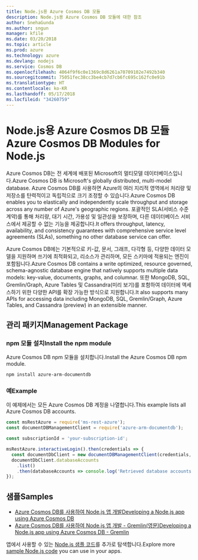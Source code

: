 ```yaml
---
title: Node.js용 Azure Cosmos DB 모듈
description: Node.js용 Azure Cosmos DB 모듈에 대한 참조
author: SnehaGunda
ms.author: sngun
manager: kfile
ms.date: 03/20/2018
ms.topic: article
ms.prod: azure
ms.technology: azure
ms.devlang: nodejs
ms.service: Cosmos DB
ms.openlocfilehash: 4064f9f6c0e1369c8d6261a70709102e7492b340
ms.sourcegitcommit: 75051fec38cc3be4cb7d7cb6fc695c162fc0e91b
ms.translationtype: HT
ms.contentlocale: ko-KR
ms.lasthandoff: 05/17/2018
ms.locfileid: "34260759"
---
```

# <a name="azure-cosmos-db-modules-for-nodejs"></a><span data-ttu-id="995ec-103">Node.js용 Azure Cosmos DB 모듈</span><span class="sxs-lookup"><span data-stu-id="995ec-103">Azure Cosmos DB Modules for Node.js</span></span>

<span data-ttu-id="995ec-104">Azure Cosmos DB는 전 세계에 배포된 Microsoft의 멀티모델 데이터베이스입니다.</span><span class="sxs-lookup"><span data-stu-id="995ec-104">Azure Cosmos DB is Microsoft's globally distributed, multi-model database.</span></span> <span data-ttu-id="995ec-105">Azure Cosmos DB를 사용하면 Azure의 여러 지리적 영역에서 처리량 및 저장소를 탄력적이고 독립적으로 크기 조정할 수 있습니다.</span><span class="sxs-lookup"><span data-stu-id="995ec-105">Azure Cosmos DB enables you to elastically and independently scale throughput and storage across any number of Azure's geographic regions.</span></span> <span data-ttu-id="995ec-106">포괄적인 SLA(서비스 수준 계약)를 통해 처리량, 대기 시간, 가용성 및 일관성을 보장하며, 다른 데이터베이스 서비스에서 제공할 수 없는 기능을 제공합니다.</span><span class="sxs-lookup"><span data-stu-id="995ec-106">It offers throughput, latency, availability, and consistency guarantees with comprehensive service level agreements (SLAs), something no other database service can offer.</span></span>

<span data-ttu-id="995ec-107">Azure Cosmos DB에는 기본적으로 키-값, 문서, 그래프, 다각형 등, 다양한 데이터 모델을 지원하며 쓰기에 최적화되고, 리소스가 관리하며, 모든 스키마에 적용되는 엔진이 포함됩니다.</span><span class="sxs-lookup"><span data-stu-id="995ec-107">Azure Cosmos DB contains a write optimized, resource governed, schema-agnostic database engine that natively supports multiple data models: key-value, documents, graphs, and columnar.</span></span> <span data-ttu-id="995ec-108">또한 MongoDB, SQL, Gremlin/Graph, Azure Tables 및 Cassandra(미리 보기)를 포함하여 데이터에 액세스하기 위한 다양한 API를 확장 가능한 방식으로 지원합니다.</span><span class="sxs-lookup"><span data-stu-id="995ec-108">It also supports many APIs for accessing data including MongoDB, SQL, Gremlin/Graph, Azure Tables, and Cassandra (preview) in an extensible manner.</span></span>

## <a name="management-package"></a><span data-ttu-id="995ec-109">관리 패키지</span><span class="sxs-lookup"><span data-stu-id="995ec-109">Management Package</span></span>

### <a name="install-the-npm-module"></a><span data-ttu-id="995ec-110">npm 모듈 설치</span><span class="sxs-lookup"><span data-stu-id="995ec-110">Install the npm module</span></span> 

<span data-ttu-id="995ec-111">Azure Cosmos DB npm 모듈을 설치합니다.</span><span class="sxs-lookup"><span data-stu-id="995ec-111">Install the Azure Cosmos DB npm module.</span></span>

```bash
npm install azure-arm-documentdb
```

### <a name="example"></a><span data-ttu-id="995ec-112">예</span><span class="sxs-lookup"><span data-stu-id="995ec-112">Example</span></span>

<span data-ttu-id="995ec-113">이 예제에서는 모든 Azure Cosmos DB 계정을 나열합니다.</span><span class="sxs-lookup"><span data-stu-id="995ec-113">This example lists all Azure Cosmos DB accounts.</span></span>

```javascript
const msRestAzure = require('ms-rest-azure');
const documentDBManagementClient = require('azure-arm-documentdb');

const subscriptionId = 'your-subscription-id';

msRestAzure.interactiveLogin().then(credentials => {
  const documentDbClient = new documentDBManagementClient(credentials, subscriptionId);
  documentDbClient.databaseAccounts
    .list()
    .then(databaseAccounts => console.log('Retrieved database accounts: ', databaseAccounts));
});
```

## <a name="samples"></a><span data-ttu-id="995ec-114">샘플</span><span class="sxs-lookup"><span data-stu-id="995ec-114">Samples</span></span>

* [<span data-ttu-id="995ec-115">Azure Cosmos DB를 사용하여 Node.js 앱 개발</span><span class="sxs-lookup"><span data-stu-id="995ec-115">Developing a Node.js app using Azure Cosmos DB</span></span>](https://azure.microsoft.com/resources/samples/azure-cosmos-db-documentdb-nodejs-getting-started/)
* [<span data-ttu-id="995ec-116">Azure Cosmos DB를 사용하여 Node.js 앱 개발 - Gremlin(영문)</span><span class="sxs-lookup"><span data-stu-id="995ec-116">Developing a Node.js app using Azure Cosmos DB - Gremlin</span></span>](https://azure.microsoft.com/resources/samples/azure-cosmos-db-graph-nodejs-getting-started/)

<span data-ttu-id="995ec-117">앱에서 사용할 수 있는 [Node.js 샘플 코드](https://azure.microsoft.com/resources/samples/?platform=nodejs)를 추가로 탐색합니다.</span><span class="sxs-lookup"><span data-stu-id="995ec-117">Explore more [sample Node.js code](https://azure.microsoft.com/resources/samples/?platform=nodejs) you can use in your apps.</span></span>
